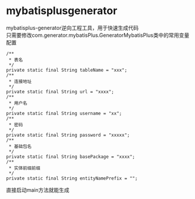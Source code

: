 # mybatisplusgenerator
mybatisplus-generator逆向工程工具，用于快速生成代码  
只需要修改com.generator.mybatisPlus.GeneratorMybatisPlus类中的常用变量配置


    /**
     * 表名
     */
    private static final String tableName = "xxx";
    /**
     * 连接地址
     */
    private static final String url = "xxxx";
    /**
     * 用户名
     */
    private static final String username = "xx";
    /**
     * 密码
     */
    private static final String password = "xxxxx";
    /**
     * 基础包名
     */
    private static final String basePackage = "xxxx";
    /**
     * 实体前缀前缀
     */
    private static final String entityNamePrefix = "";  

  直接启动main方法就能生成

